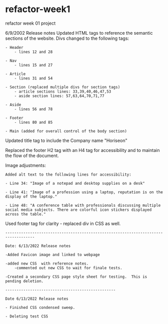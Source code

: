 # refactor-week1
refactor week 01 project

6/9/2002 Release notes
    Updated HTML tags to reference the semantic sections of the website.
    Divs changed to the following tags:
    
    - Header
        - lines 12 and 28

    - Nav
        - lines 15 and 27

    - Article
        - lines 31 and 54

    - Section (replaced multiple divs for section tags)
        - article sections lines: 33,39,40,46,47,53 
        - aside section lines: 57,63,64,70,71,77

    - Aside
        - lines 56 and 78

    - Footer 
        - lines 80 and 85

    - Main (added for overall control of the body section)

Updated title tag to include the Company name "Horiseon"

Replaced the footer H2 tag with an H4 tag for accessibility and to maintain the flow of the document.

Image adjustments:

    Added alt text to the following lines for accessibility:

    - Line 34: "Image of a notepad and desktop supplies on a desk"

    - Line 41: "Image of a profession using a laptop, reputation is on the display of the laptop."

    - Line 48: "A conference table with professionals discussing multiple social media subjects. There are colorful icon stickers displayed across the table."

Used footer tag for clarity - replaced div in CSS as well.

    -----------------------------------------------------------------------------------

    Date: 6/13/2022 Release notes

    -Added Favicon image and linked to webpage

    -added new CSS  with reference notes.
        -commented out new CSS to wait for finale tests.

    -Created a secondary CSS page style sheet for testing.  This is pending deletion.

    -------------------------------------------------

    Date 6/13/2022 Release notes

    - Finished CSS condensed sweep.

    - Deleting test CSS 


